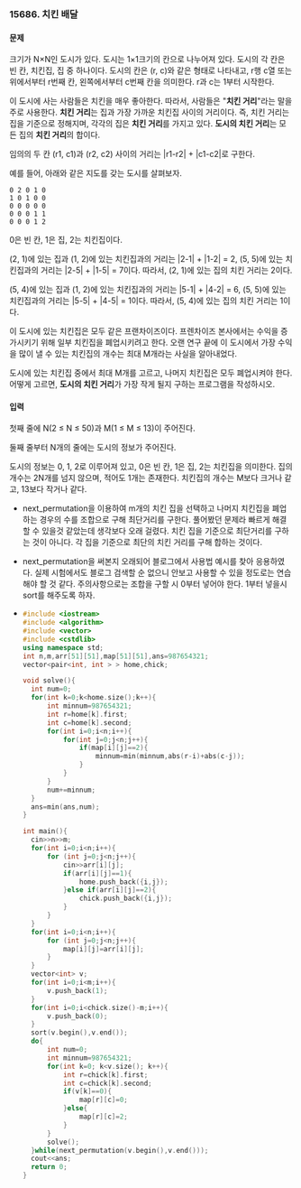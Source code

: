### 15686. 치킨 배달



#### 문제

크기가 N×N인 도시가 있다. 도시는 1×1크기의 칸으로 나누어져 있다. 도시의 각 칸은 빈 칸, 치킨집, 집 중 하나이다. 도시의 칸은 (r, c)와 같은 형태로 나타내고, r행 c열 또는 위에서부터 r번째 칸, 왼쪽에서부터 c번째 칸을 의미한다. r과 c는 1부터 시작한다.

이 도시에 사는 사람들은 치킨을 매우 좋아한다. 따라서, 사람들은 "**치킨 거리**"라는 말을 주로 사용한다. **치킨 거리**는 집과 가장 가까운 치킨집 사이의 거리이다. 즉, 치킨 거리는 집을 기준으로 정해지며, 각각의 집은 **치킨 거리**를 가지고 있다. **도시의 치킨 거리**는 모든 집의 **치킨 거리**의 합이다.

임의의 두 칸 (r1, c1)과 (r2, c2) 사이의 거리는 |r1-r2| + |c1-c2|로 구한다.

예를 들어, 아래와 같은 지도를 갖는 도시를 살펴보자.

```
0 2 0 1 0
1 0 1 0 0
0 0 0 0 0
0 0 0 1 1
0 0 0 1 2
```

0은 빈 칸, 1은 집, 2는 치킨집이다.

(2, 1)에 있는 집과 (1, 2)에 있는 치킨집과의 거리는 |2-1| + |1-2| = 2, (5, 5)에 있는 치킨집과의 거리는 |2-5| + |1-5| = 7이다. 따라서, (2, 1)에 있는 집의 치킨 거리는 2이다.

(5, 4)에 있는 집과 (1, 2)에 있는 치킨집과의 거리는 |5-1| + |4-2| = 6, (5, 5)에 있는 치킨집과의 거리는 |5-5| + |4-5| = 1이다. 따라서, (5, 4)에 있는 집의 치킨 거리는 1이다.

이 도시에 있는 치킨집은 모두 같은 프랜차이즈이다. 프렌차이즈 본사에서는 수익을 증가시키기 위해 일부 치킨집을 폐업시키려고 한다. 오랜 연구 끝에 이 도시에서 가장 수익을 많이 낼 수 있는  치킨집의 개수는 최대 M개라는 사실을 알아내었다.

도시에 있는 치킨집 중에서 최대 M개를 고르고, 나머지 치킨집은 모두 폐업시켜야 한다. 어떻게 고르면, **도시의 치킨 거리**가 가장 작게 될지 구하는 프로그램을 작성하시오.

#### 입력

첫째 줄에 N(2 ≤ N ≤ 50)과 M(1 ≤ M ≤ 13)이 주어진다.

둘째 줄부터 N개의 줄에는 도시의 정보가 주어진다.

도시의 정보는 0, 1, 2로 이루어져 있고, 0은 빈 칸, 1은 집, 2는 치킨집을 의미한다. 집의 개수는 2N개를 넘지 않으며, 적어도 1개는 존재한다. 치킨집의 개수는 M보다 크거나 같고, 13보다 작거나 같다.



- next_permutation을 이용하여 m개의 치킨 집을 선택하고 나머지 치킨집을 폐업하는 경우의 수를 조합으로 구해 최단거리를 구한다. 풀어봤던 문제라 빠르게 해결 할 수 있을것 같았는데 생각보다 오래 걸렸다. 치킨 집을 기준으로 최단거리를 구하는 것이 아니다. 각 집을 기준으로 최단의 치킨 거리를 구해 합하는 것이다.

- next_permutation을 써본지 오래되어 블로그에서 사용법 예시를 찾아 응용하였다. 실제 시험에서도 블로그 검색할 순 없으니 안보고 사용할 수 있을 정도로는 연습해야 할 것 같다. 주의사항으로는 조합을 구할 시 0부터 넣어야 한다. 1부터 넣을시 sort를 해주도록 하자.

- ```c++
  #include <iostream>
  #include <algorithm>
  #include <vector>
  #include <cstdlib>
  using namespace std;
  int n,m,arr[51][51],map[51][51],ans=987654321;
  vector<pair<int, int > > home,chick;
  
  void solve(){
  	int num=0;
  	for(int k=0;k<home.size();k++){
  		int minnum=987654321;
  		int r=home[k].first;
  		int c=home[k].second;
  		for(int i=0;i<n;i++){
  			for(int j=0;j<n;j++){
  				if(map[i][j]==2){
  					minnum=min(minnum,abs(r-i)+abs(c-j));
  				}
  			}
  		}
  		num+=minnum;
  	}
  	ans=min(ans,num);
  }
  
  int main(){
  	cin>>n>>m;
  	for(int i=0;i<n;i++){
  		for (int j=0;j<n;j++){
  			cin>>arr[i][j];
  			if(arr[i][j]==1){
  				home.push_back({i,j});
  			}else if(arr[i][j]==2){
  				chick.push_back({i,j});
  			}
  		}
  	}
  	for(int i=0;i<n;i++){
  		for (int j=0;j<n;j++){
  			map[i][j]=arr[i][j];
  		}
  	}
  	vector<int> v;
  	for(int i=0;i<m;i++){
  		v.push_back(1);
  	}
  	for(int i=0;i<chick.size()-m;i++){
  		v.push_back(0);
  	}
  	sort(v.begin(),v.end());
  	do{	
  		int num=0;
  		int minnum=987654321;
  		for(int k=0; k<v.size(); k++){
  			int r=chick[k].first;
  			int c=chick[k].second;
  			if(v[k]==0){
  				map[r][c]=0;
  			}else{
  				map[r][c]=2;
  			}
  		}
  		solve();
  	}while(next_permutation(v.begin(),v.end()));
  	cout<<ans;
  	return 0;
  }
  ```

  